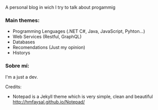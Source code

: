 
A personal blog in wich I try to talk about progammig
  
### Main themes:

* Programming Lenguages (.NET C#, Java, JavaScript, Pyhton...)
* Web Services (Restful, GraphQL)
* Databases
* Recomendations (Just my opinion)
* Historys

### Sobre mí:
I'm a just a dev.


Credits:
* Notepad is a Jekyll theme which is very simple, clean and beautiful http://hmfaysal.github.io/Notepad/
